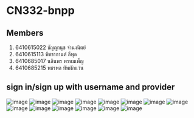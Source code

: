 # CN332-bnpp
## Members
1. 6410615022 ชัญญานุช จํานงนิตย์
2. 6410615113 พิชชากานต์ ลีพุด 
3. 6410685017 นลินพร พรหมเพ็ญ 
4. 6410685215 พชรพล ทัพผักแว่น

## sign in/sign up with username and provider
![image](https://github.com/6410615113/CN332-bnpp/blob/main/image/1.png)
![image](https://github.com/6410615113/CN332-bnpp/blob/main/image/2.png)
![image](https://github.com/6410615113/CN332-bnpp/blob/main/image/3.png)
![image](https://github.com/6410615113/CN332-bnpp/blob/main/image/4.png)
![image](https://github.com/6410615113/CN332-bnpp/blob/main/image/5.png)
![image](https://github.com/6410615113/CN332-bnpp/blob/main/image/6.png)
![image](https://github.com/6410615113/CN332-bnpp/blob/main/image/7.png)
![image](https://github.com/6410615113/CN332-bnpp/blob/main/image/8.png)
![image](https://github.com/6410615113/CN332-bnpp/blob/main/image/9.png)
![image](https://github.com/6410615113/CN332-bnpp/blob/main/image/10.png)
![image](https://github.com/6410615113/CN332-bnpp/blob/main/image/11.png)
![image](https://github.com/6410615113/CN332-bnpp/blob/main/image/12.png)
![image](https://github.com/6410615113/CN332-bnpp/blob/main/image/13.png)
![image](https://github.com/6410615113/CN332-bnpp/blob/main/image/14.png)
